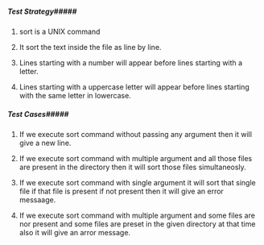 ##### Test Strategy#####

1. sort is a UNIX command 

2. It sort the text inside the file  as line by line.

3. Lines starting with a number will appear before lines starting with a letter.

4. Lines starting with a uppercase letter will appear before lines starting with the same letter in lowercase.

##### Test Cases#####

1. If we execute sort command without passing any argument then it will give a new line.

2. If we execute sort command with multiple argument and all those files are present in the directory then it will sort those files simultaneosly.

3. If we execute sort command with single argument it will sort that single file if that file is present if not present then it will give an error messaage.

4. If we execute sort command with multiple argument and some files are nor present and some files are preset in the given directory at that time also it will give an arror message.
